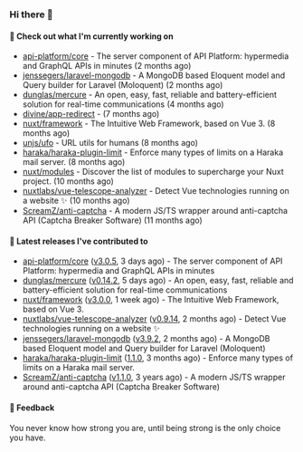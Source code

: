 ### Hi there 👋

#### 👷 Check out what I'm currently working on

- [api-platform/core](https://github.com/api-platform/core) - The server component of API Platform: hypermedia and GraphQL APIs in minutes (2 months ago)
- [jenssegers/laravel-mongodb](https://github.com/jenssegers/laravel-mongodb) - A MongoDB based Eloquent model and Query builder for Laravel (Moloquent) (2 months ago)
- [dunglas/mercure](https://github.com/dunglas/mercure) - An open, easy, fast, reliable and battery-efficient solution for real-time communications (4 months ago)
- [divine/app-redirect](https://github.com/divine/app-redirect) -  (7 months ago)
- [nuxt/framework](https://github.com/nuxt/framework) - The Intuitive Web Framework, based on Vue 3. (8 months ago)
- [unjs/ufo](https://github.com/unjs/ufo) - URL utils for humans (8 months ago)
- [haraka/haraka-plugin-limit](https://github.com/haraka/haraka-plugin-limit) - Enforce many types of limits on a Haraka mail server. (8 months ago)
- [nuxt/modules](https://github.com/nuxt/modules) - Discover the list of modules to supercharge your Nuxt project. (10 months ago)
- [nuxtlabs/vue-telescope-analyzer](https://github.com/nuxtlabs/vue-telescope-analyzer) - Detect Vue technologies running on a website ✨ (10 months ago)
- [ScreamZ/anti-captcha](https://github.com/ScreamZ/anti-captcha) - A modern JS/TS wrapper around anti-captcha API (Captcha Breaker Software) (11 months ago)

#### 🔭 Latest releases I've contributed to

- [api-platform/core](https://github.com/api-platform/core) ([v3.0.5](https://github.com/api-platform/core/releases/tag/v3.0.5), 3 days ago) - The server component of API Platform: hypermedia and GraphQL APIs in minutes
- [dunglas/mercure](https://github.com/dunglas/mercure) ([v0.14.2](https://github.com/dunglas/mercure/releases/tag/v0.14.2), 5 days ago) - An open, easy, fast, reliable and battery-efficient solution for real-time communications
- [nuxt/framework](https://github.com/nuxt/framework) ([v3.0.0](https://github.com/nuxt/framework/releases/tag/v3.0.0), 1 week ago) - The Intuitive Web Framework, based on Vue 3.
- [nuxtlabs/vue-telescope-analyzer](https://github.com/nuxtlabs/vue-telescope-analyzer) ([v0.9.14](https://github.com/nuxtlabs/vue-telescope-analyzer/releases/tag/v0.9.14), 2 months ago) - Detect Vue technologies running on a website ✨
- [jenssegers/laravel-mongodb](https://github.com/jenssegers/laravel-mongodb) ([v3.9.2](https://github.com/jenssegers/laravel-mongodb/releases/tag/v3.9.2), 2 months ago) - A MongoDB based Eloquent model and Query builder for Laravel (Moloquent)
- [haraka/haraka-plugin-limit](https://github.com/haraka/haraka-plugin-limit) ([1.1.0](https://github.com/haraka/haraka-plugin-limit/releases/tag/1.1.0), 3 months ago) - Enforce many types of limits on a Haraka mail server.
- [ScreamZ/anti-captcha](https://github.com/ScreamZ/anti-captcha) ([v1.1.0](https://github.com/ScreamZ/anti-captcha/releases/tag/v1.1.0), 3 years ago) - A modern JS/TS wrapper around anti-captcha API (Captcha Breaker Software)

#### 💬 Feedback
You never know how strong you are, until being strong is the only choice you have.
